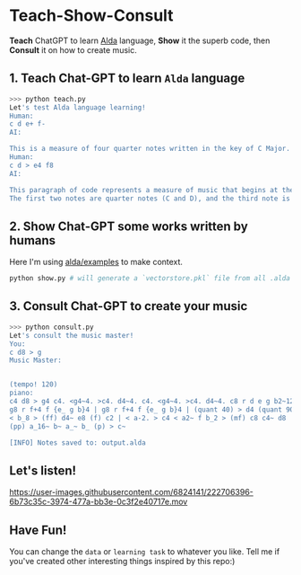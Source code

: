 # Teach-Show-Consult
**Teach** ChatGPT to learn [Alda](https://github.com/alda-lang/alda) language, **Show** it the superb code, then **Consult** it on how to create music.


## 1. Teach Chat-GPT to learn `Alda` language
```bash
>>> python teach.py
Let's test Alda language learning!
Human:
c d e+ f-
AI:

This is a measure of four quarter notes written in the key of C Major. The notes are C, D, E-sharp, and F-flat.
Human:
c d > e4 f8
AI:

This paragraph of code represents a measure of music that begins at the C major scale and moves up one octave to E. 
The first two notes are quarter notes (C and D), and the third note is an eighth note (E). The last note is a quarter note (F).
```

## 2. Show Chat-GPT some works written by humans
Here I'm using [alda/examples](https://github.com/alda-lang/alda/tree/master/examples) to make context.
```bash
python show.py # will generate a `vectorstore.pkl` file from all .alda files.
```

## 3. Consult Chat-GPT to create your music
```bash
>>> python consult.py
Let's consult the music master!
You:
c d8 > g
Music Master:


(tempo! 120)
piano:
c4 d8 > g4 c4. <g4~4. >c4. d4~4. c4. <g4~4. >c4. d4~4. c8 r d e g b2~12 > d12 g | d8 r < b4~8~ > d8 < {b > d g}4 | 
g8 r f+4 f {e_ g b}4 | g8 r f+4 f {e_ g b}4 | (quant 40) > d4 (quant 90) e-4~8 e8 d- c | < b_ > d4~ f8 < b_4 > c | 
< b_8 > (ff) d4~ e8 (f) c2 | < a-2. > c4 < a2~ f b_2 > (mf) c8 c4~ d8 | < a-2 r8 > c4~ d8 | < a-2 r8 f4~ (p) g8 | 
(pp) a_16~ b~ a_~ b_ (p) > c~

[INFO] Notes saved to: output.alda
```

## Let's listen!

https://user-images.githubusercontent.com/6824141/222706396-6b73c35c-3974-477a-bb3e-0c3f2e40717e.mov



## Have Fun!
You can change the `data` or `learning task` to whatever you like. Tell me if you've created other interesting things inspired by this repo:)

